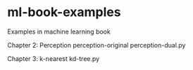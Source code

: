 # ml-book-examples
Examples in machine learning book

Chapter 2: Perception
perception-original
perception-dual.py

Chapter 3: k-nearest
kd-tree.py

